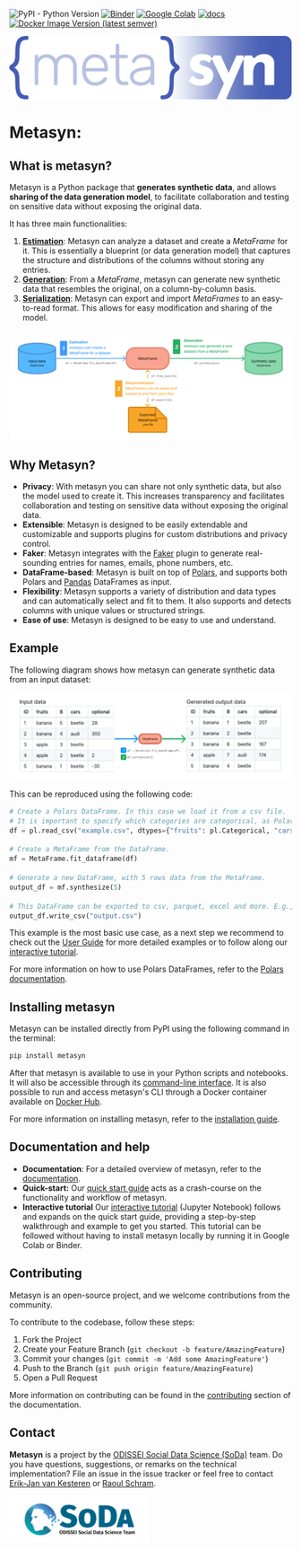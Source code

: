 ![PyPI - Python Version](https://img.shields.io/pypi/pyversions/metasyn)
[![Binder](https://mybinder.org/badge_logo.svg)](https://mybinder.org/v2/gh/sodascience/metasyn/HEAD?labpath=examples%2Fgetting_started.ipynb)
[![Google Colab](https://colab.research.google.com/assets/colab-badge.svg)](https://colab.research.google.com/github/sodascience/metasyn/blob/main/examples/getting_started.ipynb)
[![docs](https://readthedocs.org/projects/metasyn/badge/?version=latest)](https://metasyn.readthedocs.io/en/latest/index.html)
[![Docker Image Version (latest semver)](https://img.shields.io/docker/v/sodateam/metasyn?logo=docker&label=docker&color=blue)](https://hub.docker.com/r/sodateam/metasyn)

![Metasyn Logo](docs/source/images/logos/blue.svg)

# Metasyn: 

## What is metasyn?

Metasyn is a Python package that **generates synthetic data**, and allows **sharing of the data generation model**, to facilitate collaboration and testing on sensitive data without exposing the original data.

It has three main functionalities:

1. **[Estimation](https://metasynth.readthedocs.io/en/latest/usage/generating_metaframes.html)**: Metasyn can analyze a dataset and create a *MetaFrame* for it. This is essentially a blueprint (or data generation model) that captures the structure and distributions of the columns without storing any entries.
2. **[Generation](https://metasynth.readthedocs.io/en/latest/usage/generating_synthetic_data.html)**: From a *MetaFrame*, metasyn can generate new synthetic data that resembles the original, on a column-by-column basis. 
3. **[Serialization](https://metasynth.readthedocs.io/en/latest/usage/exporting_metaframes.html)**: Metasyn can export and import *MetaFrames* to an easy-to-read format. This allows for easy modification and sharing of the model.


![Metasyn Pipeline](docs/source/images/pipeline_basic.png)

## Why Metasyn?
- **Privacy**: With metasyn you can share not only synthetic data, but also the model used to create it. This increases transparency and facilitates collaboration and testing on sensitive data without exposing the original data.
- **Extensible**: Metasyn is designed to be easily extendable and customizable and supports plugins for custom distributions and privacy control.
- **Faker**: Metasyn integrates with the [Faker](https://faker.readthedocs.io/en/master/) plugin to generate real-sounding entries for names, emails, phone numbers, etc.
- **DataFrame-based**: Metasyn is built on top of [Polars](https://pola.rs/), and supports both Polars and [Pandas](https://pandas.pydata.org/) DataFrames as input.
- **Flexibility**: Metasyn supports a variety of distribution and data types and can automatically select and fit to them. It also supports and detects columns with unique values or structured strings.
- **Ease of use**: Metasyn is designed to be easy to use and understand.

## Example
The following diagram shows how metasyn can generate synthetic data from an input dataset:

![Example input and output](docs/source/images/example_input_output_concise.png)

This can be reproduced using the following code:


```python
# Create a Polars DataFrame. In this case we load it from a csv file.
# It is important to specify which categories are categorical, as Polars does not infer this automatically.
df = pl.read_csv("example.csv", dtypes={"fruits": pl.Categorical, "cars": pl.Categorical})

# Create a MetaFrame from the DataFrame.
mf = MetaFrame.fit_dataframe(df)

# Generate a new DataFrame, with 5 rows data from the MetaFrame.
output_df = mf.synthesize(5)

# This DataFrame can be exported to csv, parquet, excel and more. E.g., to csv:
output_df.write_csv("output.csv")
```

This example is the most basic use case, as a next step we recommend to check out the [User Guide](https://metasyn.readthedocs.io/en/latest/usage/usage.html) for more detailed examples or to follow along our [interactive tutorial](https://metasyn.readthedocs.io/en/latest/usage/interactive_tutorials.html). 

For more information on how to use Polars DataFrames, refer to the [Polars documentation](https://pola.rs/).


## Installing metasyn
Metasyn can be installed directly from PyPI using the following command in the terminal:

```sh
pip install metasyn
```

After that metasyn is available to use in your Python scripts and notebooks. It will also be accessible through its [command-line interface](https://metasyn.readthedocs.io/en/latest/usage/cli.html). It is also possible to run and access metasyn's CLI through a Docker container available on [Docker Hub](https://hub.docker.com/r/sodateam/metasyn).  

For more information on installing metasyn, refer to the [installation guide](https://metasyn.readthedocs.io/en/latest/usage/installation.html).


## Documentation and help
- **Documentation**: For a detailed overview of metasyn, refer to the [documentation](https://metasyn.readthedocs.io/en/latest/index.html). 
- **Quick-start:** Our [quick start guide](https://metasyn.readthedocs.io/en/latest/usage/quick_start.html) acts as a crash-course on the functionality and workflow of metasyn.
- **Interactive tutorial** Our [interactive tutorial](https://metasyn.readthedocs.io/en/latest/usage/interactive_tutorials.html) (Jupyter Notebook) follows and expands on the quick start guide, providing a step-by-step walkthrough and example to get you started. This tutorial can be followed without having to install metasyn locally by running it in Google Colab or Binder.

## Contributing
Metasyn is an open-source project, and we welcome contributions from the community.

To contribute to the codebase, follow these steps:
1. Fork the Project
2. Create your Feature Branch (`git checkout -b feature/AmazingFeature`)
3. Commit your changes (`git commit -m 'Add some AmazingFeature'`)
4. Push to the Branch (`git push origin feature/AmazingFeature`)
5. Open a Pull Request

More information on contributing can be found in the [contributing](https://metasyn.readthedocs.io/en/latest/developer/contributing.html) section of the documentation.


## Contact
**Metasyn** is a project by the [ODISSEI Social Data Science (SoDa)](https://odissei-data.nl/nl/soda/) team.
Do you have questions, suggestions, or remarks on the technical implementation? File an issue in the issue tracker or feel free to contact [Erik-Jan van Kesteren](https://github.com/vankesteren) or [Raoul Schram](https://github.com/qubixes).

<img src="docs/source/images/logos/soda.png" alt="SoDa logo" width="250px"/> 

